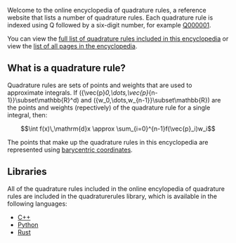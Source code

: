 Welcome to the online encyclopedia of quadrature rules, a reference website that lists a number of quadrature rules.
Each quadrature rule is indexed using Q followed by a six-digit number, for example [Q000001](/Q000001).

You can view the [full list of quadrature rules included in this encyclopedia](/rules.html) or view the [list of all pages in the encyclopedia](sitemap.md).

## What is a quadrature rule?
Quadrature rules are sets of points and weights that are used to approximate integrals. If \(\{\vec{p}_0,\dots,\vec{p}_{n-1}\}\subset\mathbb{R}^d\) and \(\{w_0,\dots,w_{n-1}\}\subset\mathbb{R}\)
are the points and weights (repectively) of the quadrature rule for a single integral, then:

$$\int f(x)\,\mathrm{d}x \approx \sum_{i=0}^{n-1}f(\vec{p}_i)w_i$$

The points that make up the quadrature rules in this encyclopedia are represented using [barycentric coordinates](barycentric.md).

## Libraries

All of the quadrature rules included in the online encylopedia of quadrature rules are included in the quadraturerules library, which is available in the following languages:

* [C++](libraries/cpp.md)
* [Python](libraries/python.md)
* [Rust](libraries/rust.md)
